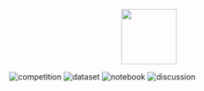 <div id="header" align="center">
  <img src="https://media.giphy.com/media/zOvBKUUEERdNm/giphy.gif" width="100"/>
</div>

![competition](https://road-to-kaggle-grandmaster.vercel.app/api/badges/edrickkesuma/competition)
![dataset](https://road-to-kaggle-grandmaster.vercel.app/api/badges/edrickkesuma/dataset)
![notebook](https://road-to-kaggle-grandmaster.vercel.app/api/badges/edrickkesuma/notebook)
![discussion](https://road-to-kaggle-grandmaster.vercel.app/api/badges/edrickkesuma/discussion)

<!--
**IceFrog-sama/IceFrog-sama** is a ✨ _special_ ✨ repository because its `README.md` (this file) appears on your GitHub profile.

Here are some ideas to get you started:

- 🔭 I’m currently working on ...
- 🌱 I’m currently learning ...
- 👯 I’m looking to collaborate on ...
- 🤔 I’m looking for help with ...
- 💬 Ask me about ...
- 📫 How to reach me: ...
- 😄 Pronouns: ...
- ⚡ Fun fact: ...
-->
